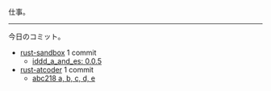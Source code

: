 仕事。

---

今日のコミット。

- [rust-sandbox](https://github.com/bouzuya/rust-sandbox) 1 commit
  - [iddd_a_and_es: 0.0.5](https://github.com/bouzuya/rust-sandbox/commit/c98776e7cee486c7c647a65b03b7e2147854fa67)
- [rust-atcoder](https://github.com/bouzuya/rust-atcoder) 1 commit
  - [abc218 a, b, c, d, e](https://github.com/bouzuya/rust-atcoder/commit/97ac9191d55982b7c92b74d3ea246d7fe5a0daa9)
